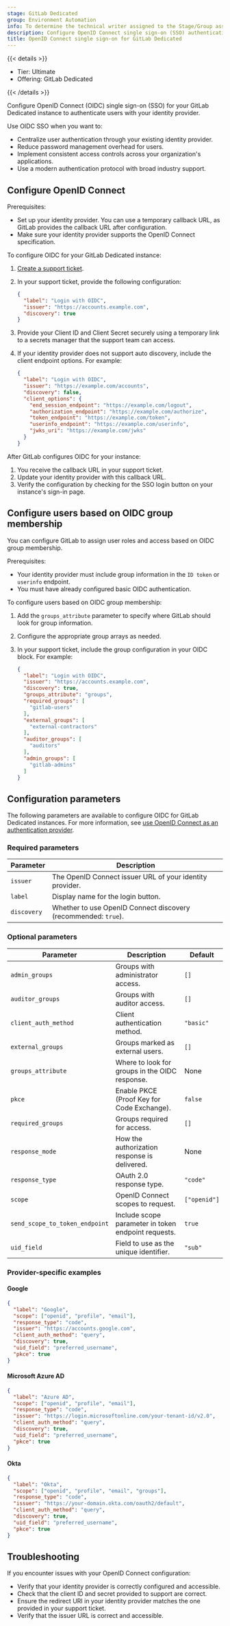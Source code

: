 ```yaml
---
stage: GitLab Dedicated
group: Environment Automation
info: To determine the technical writer assigned to the Stage/Group associated with this page, see https://handbook.gitlab.com/handbook/product/ux/technical-writing/#assignments
description: Configure OpenID Connect single sign-on (SSO) authentication for GitLab Dedicated.
title: OpenID Connect single sign-on for GitLab Dedicated
---
```


{{< details >}}

- Tier: Ultimate
- Offering: GitLab Dedicated

{{< /details >}}

Configure OpenID Connect (OIDC) single sign-on (SSO) for your GitLab Dedicated instance
to authenticate users with your identity provider.

Use OIDC SSO when you want to:

- Centralize user authentication through your existing identity provider.
- Reduce password management overhead for users.
- Implement consistent access controls across your organization's applications.
- Use a modern authentication protocol with broad industry support.

## Configure OpenID Connect

Prerequisites:

- Set up your identity provider. You can use a temporary callback URL, as GitLab provides the callback URL after configuration.
- Make sure your identity provider supports the OpenID Connect specification.

To configure OIDC for your GitLab Dedicated instance:

1. [Create a support ticket](https://support.gitlab.com/hc/en-us/requests/new?ticket_form_id=4414917877650).
1. In your support ticket, provide the following configuration:

   ```json
   {
     "label": "Login with OIDC",
     "issuer": "https://accounts.example.com",
     "discovery": true
   }
   ```

1. Provide your Client ID and Client Secret securely using a temporary link to a secrets manager that the support team can access.
1. If your identity provider does not support auto discovery, include the client endpoint options. For example:

   ```json
   {
     "label": "Login with OIDC",
     "issuer": "https://example.com/accounts",
     "discovery": false,
     "client_options": {
       "end_session_endpoint": "https://example.com/logout",
       "authorization_endpoint": "https://example.com/authorize",
       "token_endpoint": "https://example.com/token",
       "userinfo_endpoint": "https://example.com/userinfo",
       "jwks_uri": "https://example.com/jwks"
     }
   }
   ```

After GitLab configures OIDC for your instance:

1. You receive the callback URL in your support ticket.
1. Update your identity provider with this callback URL.
1. Verify the configuration by checking for the SSO login button on your instance's sign-in page.

## Configure users based on OIDC group membership

You can configure GitLab to assign user roles and access based on OIDC group membership.

Prerequisites:

- Your identity provider must include group information in the `ID token` or `userinfo` endpoint.
- You must have already configured basic OIDC authentication.

To configure users based on OIDC group membership:

1. Add the `groups_attribute` parameter to specify where GitLab should look for group information.
1. Configure the appropriate group arrays as needed.
1. In your support ticket, include the group configuration in your OIDC block. For example:

   ```json
   {
     "label": "Login with OIDC",
     "issuer": "https://accounts.example.com",
     "discovery": true,
     "groups_attribute": "groups",
     "required_groups": [
       "gitlab-users"
     ],
     "external_groups": [
       "external-contractors"
     ],
     "auditor_groups": [
       "auditors"
     ],
     "admin_groups": [
       "gitlab-admins"
     ]
   }
   ```

## Configuration parameters

The following parameters are available to configure OIDC for GitLab Dedicated instances.
For more information, see [use OpenID Connect as an authentication provider](../../../administration/auth/oidc.md).

### Required parameters

| Parameter | Description |
|-----------|-------------|
| `issuer` | The OpenID Connect issuer URL of your identity provider. |
| `label` | Display name for the login button. |
| `discovery` | Whether to use OpenID Connect discovery (recommended: `true`). |

### Optional parameters

| Parameter | Description | Default |
|-----------|-------------|---------|
| `admin_groups` | Groups with administrator access. | `[]` |
| `auditor_groups` | Groups with auditor access. | `[]` |
| `client_auth_method` | Client authentication method. | `"basic"` |
| `external_groups` | Groups marked as external users. | `[]` |
| `groups_attribute` | Where to look for groups in the OIDC response. | None |
| `pkce` | Enable PKCE (Proof Key for Code Exchange). | `false` |
| `required_groups` | Groups required for access. | `[]` |
| `response_mode` | How the authorization response is delivered. | None |
| `response_type` | OAuth 2.0 response type. | `"code"` |
| `scope` | OpenID Connect scopes to request. | `["openid"]` |
| `send_scope_to_token_endpoint` | Include scope parameter in token endpoint requests. | `true` |
| `uid_field` | Field to use as the unique identifier. | `"sub"` |

### Provider-specific examples

#### Google

```json
{
  "label": "Google",
  "scope": ["openid", "profile", "email"],
  "response_type": "code",
  "issuer": "https://accounts.google.com",
  "client_auth_method": "query",
  "discovery": true,
  "uid_field": "preferred_username",
  "pkce": true
}
```

#### Microsoft Azure AD

```json
{
  "label": "Azure AD",
  "scope": ["openid", "profile", "email"],
  "response_type": "code",
  "issuer": "https://login.microsoftonline.com/your-tenant-id/v2.0",
  "client_auth_method": "query",
  "discovery": true,
  "uid_field": "preferred_username",
  "pkce": true
}
```

#### Okta

```json
{
  "label": "Okta",
  "scope": ["openid", "profile", "email", "groups"],
  "response_type": "code",
  "issuer": "https://your-domain.okta.com/oauth2/default",
  "client_auth_method": "query",
  "discovery": true,
  "uid_field": "preferred_username",
  "pkce": true
}
```

## Troubleshooting

If you encounter issues with your OpenID Connect configuration:

- Verify that your identity provider is correctly configured and accessible.
- Check that the client ID and secret provided to support are correct.
- Ensure the redirect URI in your identity provider matches the one provided in your support ticket.
- Verify that the issuer URL is correct and accessible.
